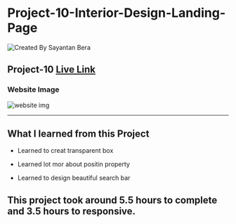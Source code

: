 # Project-10-Interior-Design-Landing-Page

![Created By Sayantan Bera](https://img.shields.io/badge/Created%20By-Sayantan%20Bera-blue)

## **Project-10** [Live Link](https://interior-design-sayantan.netlify.app/)

### Website Image

![website img](./screenshot/poster.png)

---

## What I learned from this Project

- Learned to creat transparent box

- Learned lot mor about positin property

- Learned to design beautiful search bar

## This project took around 5.5 hours to complete and 3.5 hours to responsive.
